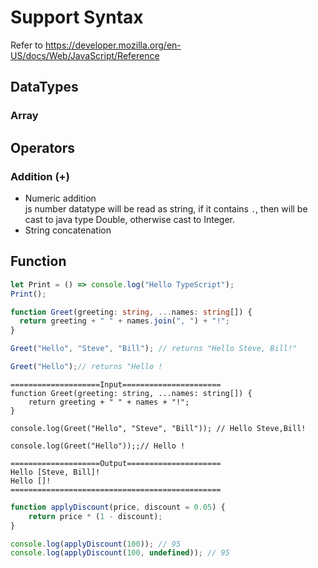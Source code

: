 # Support Syntax
Refer to https://developer.mozilla.org/en-US/docs/Web/JavaScript/Reference
## DataTypes
### Array

## Operators
### Addition (+)
* Numeric addition     
  js number datatype will be read as string, if it contains `.`, then will be cast to java type Double, otherwise cast to Integer.
* String concatenation

## Function
```typescript
let Print = () => console.log("Hello TypeScript");
Print();
```

```typescript
function Greet(greeting: string, ...names: string[]) {
  return greeting + " " + names.join(", ") + "!";
}

Greet("Hello", "Steve", "Bill"); // returns "Hello Steve, Bill!"

Greet("Hello");// returns "Hello !
```

```
====================Input======================
function Greet(greeting: string, ...names: string[]) {
    return greeting + " " + names + "!";
}

console.log(Greet("Hello", "Steve", "Bill")); // Hello Steve,Bill!

console.log(Greet("Hello"));;// Hello !

====================Output=====================
Hello [Steve, Bill]! 
Hello []! 
===============================================
```

```typescript
function applyDiscount(price, discount = 0.05) {
    return price * (1 - discount);
}

console.log(applyDiscount(100)); // 95
console.log(applyDiscount(100, undefined)); // 95

```

